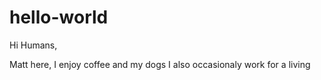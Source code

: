 # hello-world

Hi Humans,

Matt here, I enjoy coffee and my dogs
I also occasionaly work for a living
